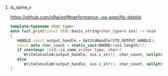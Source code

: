 1. is_same_v

   https://github.com/s9w/oof#performance--os-specific-details

   ```c++
   template<typename char_type>
   auto fast_print(const std::basic_string<char_type>& sss) -> void
   {
      HANDLE const output_handle = GetStdHandle(STD_OUTPUT_HANDLE);
      const auto char_count = static_cast<DWORD>(sss.length());
      if constexpr (std::is_same_v<char_type, char>)
         WriteConsoleA(output_handle, sss.c_str(), char_count, nullptr, nullptr);
      else
         WriteConsoleW(output_handle, sss.c_str(), char_count, nullptr, nullptr);
   }
   ```

   
